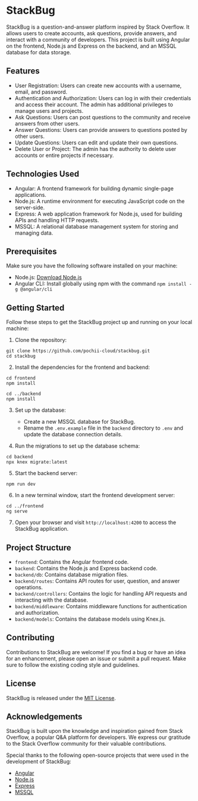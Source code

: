 # StackBug

StackBug is a question-and-answer platform inspired by Stack Overflow. It allows users to create accounts, ask questions, provide answers, and interact with a community of developers. This project is built using Angular on the frontend, Node.js and Express on the backend, and an MSSQL database for data storage.

## Features

- User Registration: Users can create new accounts with a username, email, and password.
- Authentication and Authorization: Users can log in with their credentials and access their account. The admin has additional privileges to manage users and projects.
- Ask Questions: Users can post questions to the community and receive answers from other users.
- Answer Questions: Users can provide answers to questions posted by other users.
- Update Questions: Users can edit and update their own questions.
- Delete User or Project: The admin has the authority to delete user accounts or entire projects if necessary.

## Technologies Used

- Angular: A frontend framework for building dynamic single-page applications.
- Node.js: A runtime environment for executing JavaScript code on the server-side.
- Express: A web application framework for Node.js, used for building APIs and handling HTTP requests.
- MSSQL: A relational database management system for storing and managing data.

## Prerequisites

Make sure you have the following software installed on your machine:

- Node.js: [Download Node.js](https://nodejs.org/en/download/)
- Angular CLI: Install globally using npm with the command `npm install -g @angular/cli`

## Getting Started

Follow these steps to get the StackBug project up and running on your local machine:

1. Clone the repository:

```shell
git clone https://github.com/pochii-cloud/stackbug.git
cd stackbug
```

2. Install the dependencies for the frontend and backend:

```shell
cd frontend
npm install

cd ../backend
npm install
```

3. Set up the database:
   - Create a new MSSQL database for StackBug.
   - Rename the `.env.example` file in the `backend` directory to `.env` and update the database connection details.

4. Run the migrations to set up the database schema:

```shell
cd backend
npx knex migrate:latest
```

5. Start the backend server:

```shell
npm run dev
```

6. In a new terminal window, start the frontend development server:

```shell
cd ../frontend
ng serve
```

7. Open your browser and visit `http://localhost:4200` to access the StackBug application.

## Project Structure

- `frontend`: Contains the Angular frontend code.
- `backend`: Contains the Node.js and Express backend code.
- `backend/db`: Contains database migration files.
- `backend/routes`: Contains API routes for user, question, and answer operations.
- `backend/controllers`: Contains the logic for handling API requests and interacting with the database.
- `backend/middleware`: Contains middleware functions for authentication and authorization.
- `backend/models`: Contains the database models using Knex.js.

## Contributing

Contributions to StackBug are welcome! If you find a bug or have an idea for an enhancement, please open an issue or submit a pull request. Make sure to follow the existing coding style and guidelines.

## License

StackBug is released under the [MIT License](LICENSE).

## Acknowledgements

StackBug is built upon the knowledge and inspiration gained from Stack Overflow, a popular Q&A platform for developers. We express our gratitude to the Stack Overflow community for their valuable contributions.

Special thanks to the following open-source projects that were used in the development of StackBug:

- [Angular](https://angular.io/)
- [Node.js](https://nodejs.org/)
- [Express](https://expressjs.com/)
- [MSSQL](https://www.microsoft.com/en-us/sql-server/sql-server-downloads)
